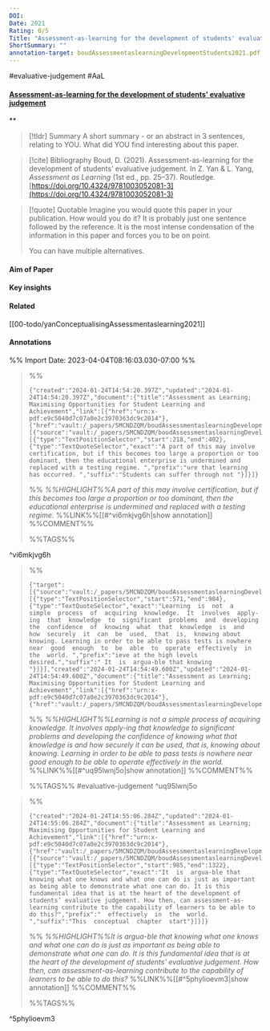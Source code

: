 ```yaml
---
DOI: 
Date: 2021
Rating: 0/5
Title: "Assessment-as-learning for the development of students' evaluative judgement"
ShortSummary: ""
annotation-target: boudAssessmentaslearningDevelopmentStudents2021.pdf
---
```


#evaluative-judgement #AaL

#### [Assessment-as-learning for the development of students' evaluative judgement](boudAssessmentaslearningDevelopmentStudents2021.pdf)
**



> [!tldr] Summary
> A short summary - or an abstract in 3 sentences, relating to YOU. What did YOU find interesting about this paper. 

> [!cite] Bibliography
>Boud, D. (2021). Assessment-as-learning for the development of students’ evaluative judgement. In Z. Yan & L. Yang, _Assessment as Learning_ (1st ed., pp. 25–37). Routledge. [https://doi.org/10.4324/9781003052081-3](https://doi.org/10.4324/9781003052081-3)

> [!quote] Quotable
> Imagine you would quote this paper in your publication. How would you do it? It is probably just one sentence followed by the reference. It is the most intense condensation of the information in this paper and forces you to be on point. 
> 
> You can have multiple alternatives. 


#### Aim of Paper


#### Key insights 


#### Related
[[00-todo/yanConceptualisingAssessmentaslearning2021]]

#### Annotations





%% Import Date: 2023-04-04T08:16:03.030-07:00 %%


>%%
>```annotation-json
>{"created":"2024-01-24T14:54:20.397Z","updated":"2024-01-24T14:54:20.397Z","document":{"title":"Assessment as Learning; Maximising Opportunities for Student Learning and Achievement","link":[{"href":"urn:x-pdf:e9c5040d7c07a0e2c3970363dc9c2014"},{"href":"vault:/_papers/5MCNDZQM/boudAssessmentaslearningDevelopmentStudents2021.pdf"}],"documentFingerprint":"e9c5040d7c07a0e2c3970363dc9c2014"},"uri":"vault:/_papers/5MCNDZQM/boudAssessmentaslearningDevelopmentStudents2021.pdf","target":[{"source":"vault:/_papers/5MCNDZQM/boudAssessmentaslearningDevelopmentStudents2021.pdf","selector":[{"type":"TextPositionSelector","start":218,"end":402},{"type":"TextQuoteSelector","exact":"A part of this may involve certification, but if this becomes too large a proportion or too dominant, then the educational enterprise is undermined and replaced with a testing regime. ","prefix":"ure that learning has occurred. ","suffix":"Students can suffer through not "}]}]}
>```
>%%
>*%%HIGHLIGHT%%A part of this may involve certification, but if this becomes too large a proportion or too dominant, then the educational enterprise is undermined and replaced with a testing regime.*
>%%LINK%%[[#^vi6mkjvg6h|show annotation]]
>%%COMMENT%%
>
>%%TAGS%%
>
^vi6mkjvg6h


>%%
>```annotation-json
>{"target":[{"source":"vault:/_papers/5MCNDZQM/boudAssessmentaslearningDevelopmentStudents2021.pdf","selector":[{"type":"TextPositionSelector","start":571,"end":984},{"type":"TextQuoteSelector","exact":"Learning  is  not  a  simple  process  of  acquiring  knowledge.  It  involves  apply-ing  that  knowledge  to  significant  problems  and  developing  the  confidence  of  knowing  what  that  knowledge  is  and  how  securely  it  can  be  used,  that  is,  knowing about knowing. Learning in order to be able to pass tests is nowhere near  good  enough  to  be  able  to  operate  effectively  in  the  world. ","prefix":"ieve at the high levels desired.","suffix":" It  is  argua-ble that knowing "}]}],"created":"2024-01-24T14:54:49.600Z","updated":"2024-01-24T14:54:49.600Z","document":{"title":"Assessment as Learning; Maximising Opportunities for Student Learning and Achievement","link":[{"href":"urn:x-pdf:e9c5040d7c07a0e2c3970363dc9c2014"},{"href":"vault:/_papers/5MCNDZQM/boudAssessmentaslearningDevelopmentStudents2021.pdf"}],"documentFingerprint":"e9c5040d7c07a0e2c3970363dc9c2014"},"uri":"vault:/_papers/5MCNDZQM/boudAssessmentaslearningDevelopmentStudents2021.pdf"}
>```
>%%
>*%%HIGHLIGHT%%Learning  is  not  a  simple  process  of  acquiring  knowledge.  It  involves  apply-ing  that  knowledge  to  significant  problems  and  developing  the  confidence  of  knowing  what  that  knowledge  is  and  how  securely  it  can  be  used,  that  is,  knowing about knowing. Learning in order to be able to pass tests is nowhere near  good  enough  to  be  able  to  operate  effectively  in  the  world.*
>%%LINK%%[[#^uq95lwnj5o|show annotation]]
>%%COMMENT%%
>
>%%TAGS%%
>#evaluative-judgement
^uq95lwnj5o


>%%
>```annotation-json
>{"created":"2024-01-24T14:55:06.284Z","updated":"2024-01-24T14:55:06.284Z","document":{"title":"Assessment as Learning; Maximising Opportunities for Student Learning and Achievement","link":[{"href":"urn:x-pdf:e9c5040d7c07a0e2c3970363dc9c2014"},{"href":"vault:/_papers/5MCNDZQM/boudAssessmentaslearningDevelopmentStudents2021.pdf"}],"documentFingerprint":"e9c5040d7c07a0e2c3970363dc9c2014"},"uri":"vault:/_papers/5MCNDZQM/boudAssessmentaslearningDevelopmentStudents2021.pdf","target":[{"source":"vault:/_papers/5MCNDZQM/boudAssessmentaslearningDevelopmentStudents2021.pdf","selector":[{"type":"TextPositionSelector","start":985,"end":1322},{"type":"TextQuoteSelector","exact":"It  is  argua-ble that knowing what one knows and what one can do is just as important as being able to demonstrate what one can do. It is this fundamental idea that is at the heart of the development of students’ evaluative judgement. How then, can assessment-as-learning contribute to the capability of learners to be able to  do this?","prefix":"  effectively  in  the  world.  ","suffix":"This  conceptual  chapter  start"}]}]}
>```
>%%
>*%%HIGHLIGHT%%It  is  argua-ble that knowing what one knows and what one can do is just as important as being able to demonstrate what one can do. It is this fundamental idea that is at the heart of the development of students’ evaluative judgement. How then, can assessment-as-learning contribute to the capability of learners to be able to  do this?*
>%%LINK%%[[#^5phylioevm3|show annotation]]
>%%COMMENT%%
>
>%%TAGS%%
>
^5phylioevm3

